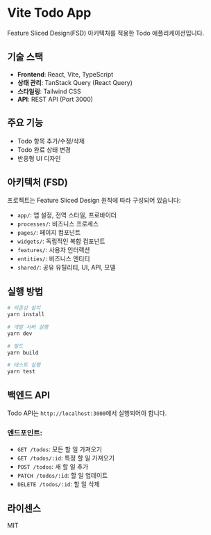 # Vite Todo App

Feature Sliced Design(FSD) 아키텍처를 적용한 Todo 애플리케이션입니다.

## 기술 스택

- **Frontend**: React, Vite, TypeScript
- **상태 관리**: TanStack Query (React Query)
- **스타일링**: Tailwind CSS
- **API**: REST API (Port 3000)

## 주요 기능

- Todo 항목 추가/수정/삭제
- Todo 완료 상태 변경
- 반응형 UI 디자인

## 아키텍처 (FSD)

프로젝트는 Feature Sliced Design 원칙에 따라 구성되어 있습니다:

- `app/`: 앱 설정, 전역 스타일, 프로바이더
- `processes/`: 비즈니스 프로세스
- `pages/`: 페이지 컴포넌트
- `widgets/`: 독립적인 복합 컴포넌트
- `features/`: 사용자 인터랙션
- `entities/`: 비즈니스 엔티티
- `shared/`: 공유 유틸리티, UI, API, 모델

## 실행 방법

```bash
# 의존성 설치
yarn install

# 개발 서버 실행
yarn dev

# 빌드
yarn build

# 테스트 실행
yarn test
```

## 백엔드 API

Todo API는 `http://localhost:3000`에서 실행되어야 합니다.

### 엔드포인트:

- `GET /todos`: 모든 할 일 가져오기
- `GET /todos/:id`: 특정 할 일 가져오기
- `POST /todos`: 새 할 일 추가
- `PATCH /todos/:id`: 할 일 업데이트
- `DELETE /todos/:id`: 할 일 삭제

## 라이센스

MIT
